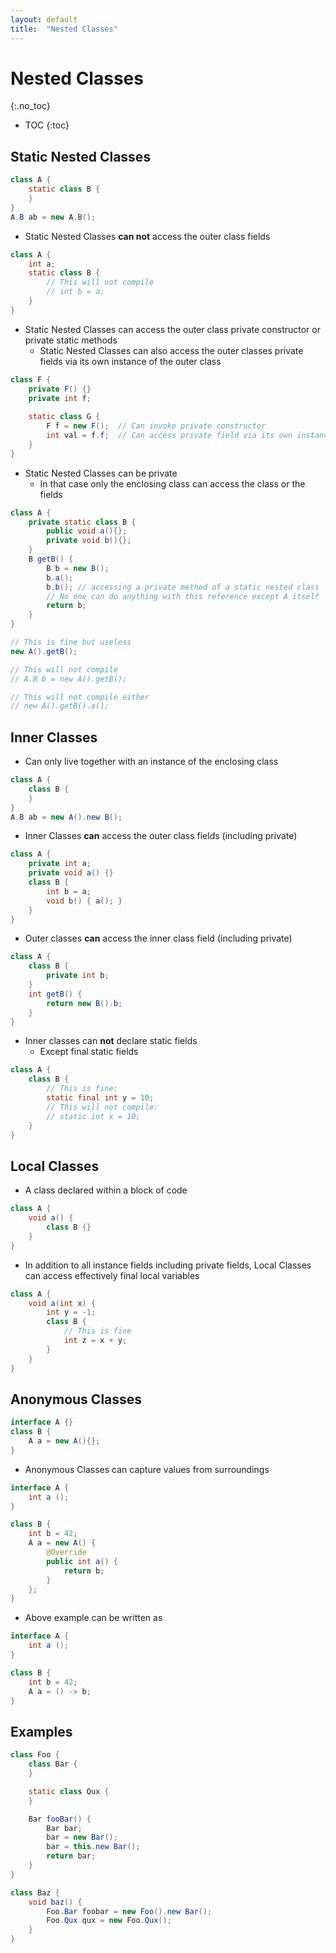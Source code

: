 ```yaml
---
layout: default
title:  "Nested Classes"
---
```


# Nested Classes
{:.no_toc}

* TOC
{:toc}

## Static Nested Classes
```java
class A {
    static class B {
    }
}
A.B ab = new A.B();
```
- Static Nested Classes __can not__ access the outer class fields
```java
class A {
    int a;
    static class B {
        // This will not compile
        // int b = a;
    }
}
```
- Static Nested Classes can access the outer class private constructor or private static methods
  - Static Nested Classes can also access the outer classes private fields via its own instance of the outer class
```java
class F {
    private F() {}
    private int f;
    
    static class G {
        F f = new F();  // Can invoke private constructor
        int val = f.f;  // Can access private field via its own instance
    }
}
```
- Static Nested Classes can be private
  - In that case only the enclosing class can access the class or the fields
```java
class A {
    private static class B {
        public void a(){};
        private void b(){};
    }
    B getB() {
        B b = new B();
        b.a();
        b.b(); // accessing a private method of a static nested class
        // No one can do anything with this reference except A itself
        return b;
    }
}

// This is fine but useless
new A().getB();

// This will not compile
// A.B b = new A().getB();

// This will not compile either
// new A().getB().a();
```

## Inner Classes
- Can only live together with an instance of the enclosing class
```java
class A {
    class B {
    }
}
A.B ab = new A().new B();
```
- Inner Classes __can__ access the outer class fields (including private)
```java
class A {
    private int a;
    private void a() {}
    class B {
        int b = a;
        void b() { a(); }
    }
}
```
- Outer classes __can__ access the inner class field (including private)
```java
class A {
    class B {
        private int b;
    }
    int getB() {
        return new B().b;
    }
}
```

- Inner classes can __not__ declare static fields
  - Except final static fields
```java
class A {
    class B {
        // This is fine:
        static final int y = 10;
        // This will not compile:
        // static int x = 10;
    }
}
```

## Local Classes
- A class declared within a block of code
```java
class A {
    void a() {
        class B {}
    }
}
```
- In addition to all instance fields including private fields, Local Classes can access effectively final local variables
```java
class A {
    void a(int x) {
        int y = -1;
        class B {
            // This is fine
            int z = x + y;
        }
    }
}
```

## Anonymous Classes
```java
interface A {}
class B {
    A a = new A(){};
}
```
- Anonymous Classes can capture values from surroundings
```java
interface A {
    int a ();
}

class B {
    int b = 42;
    A a = new A() {
        @Override
        public int a() {
            return b;
        }
    };
}
```
- Above example can be written as
```java
interface A {
    int a ();
}

class B {
    int b = 42;
    A a = () -> b;
}
```

## Examples
```java
class Foo {
    class Bar {
    }

    static class Qux {
    }

    Bar fooBar() {
        Bar bar;
        bar = new Bar();
        bar = this.new Bar();
        return bar;
    }
}

class Baz {
    void baz() {
        Foo.Bar foobar = new Foo().new Bar();
        Foo.Qux qux = new Foo.Qux();
    }
}
```
